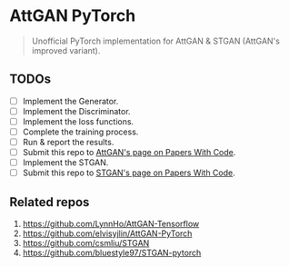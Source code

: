 # AttGAN PyTorch
> Unofficial PyTorch implementation for AttGAN & STGAN (AttGAN's improved variant).

## TODOs
+ [ ] Implement the Generator.
+ [ ] Implement the Discriminator.
+ [ ] Implement the loss functions.
+ [ ] Complete the training process.
+ [ ] Run & report the results.
+ [ ] Submit this repo to [AttGAN's page on Papers With Code](https://paperswithcode.com/paper/attgan-facial-attribute-editing-by-only).
+ [ ] Implement the STGAN.
+ [ ] Submit this repo to [STGAN's page on Papers With Code](https://paperswithcode.com/paper/stgan-a-unified-selective-transfer-network).

## Related repos
1. https://github.com/LynnHo/AttGAN-Tensorflow
2. https://github.com/elvisyjlin/AttGAN-PyTorch
3. https://github.com/csmliu/STGAN
4. https://github.com/bluestyle97/STGAN-pytorch